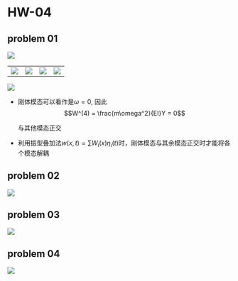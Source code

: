 # HW-04

## problem 01

![](HW-04-01.drawio.svg)

|                                 |                                 |                                 |                                 |
| :-----------------------------: | :-----------------------------: | :-----------------------------: | :-----------------------------: |
| ![](figure/ques_04_01_02_1.png) | ![](figure/ques_04_01_02_2.png) | ![](figure/ques_04_01_02_3.png) | ![](figure/ques_04_01_02_4.png) |

![](HW-04-01-part-02.drawio.svg)

- 刚体模态可以看作是$\omega=0$, 因此
  $$W^(4) = \frac{m\omega^2}{EI}Y = 0$$

  与其他模态正交

- 利用振型叠加法$w(x, t) = \sum W_i(x)\eta_i(t)$时，刚体模态与其余模态正交时才能将各个模态解耦

## problem 02

![](HW-04-02.drawio.svg)

## problem 03

![](HW-04-03.drawio.svg)

## problem 04

![](HW-04-04.drawio.svg)
